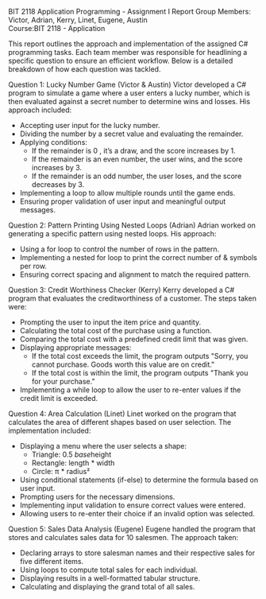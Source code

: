 BIT 2118 Application Programming - Assignment I Report
  Group Members: Victor, Adrian, Kerry, Linet, Eugene, Austin  
    Course:BIT 2118 - Application 

This report outlines the approach and implementation of the assigned C# programming tasks. Each team member was responsible for headlining a specific question to ensure an efficient workflow. Below is a detailed breakdown of how each question was tackled. 

Question 1: Lucky Number Game (Victor & Austin)
Victor developed a C# program to simulate a game where a user enters a lucky number, which is then evaluated against a secret number to determine wins and losses. His approach included:  
- Accepting user input for the lucky number.  
- Dividing the number by a secret value and evaluating the remainder.  
- Applying conditions:  
  - If the remainder is 0 , it’s a draw, and the score increases by 1.
  - If the remainder is an even number, the user wins, and the score increases by 3.
  - If the remainder is an odd number, the user loses, and the score decreases by 3.
- Implementing a loop to allow multiple rounds until the game ends.  
- Ensuring proper validation of user input and meaningful output messages.  

Question 2: Pattern Printing Using Nested Loops (Adrian)
Adrian worked on generating a specific pattern using nested loops. His approach:  
- Using a for loop to control the number of rows in the pattern.  
- Implementing a nested for loop to print the correct number of & symbols per row.  
- Ensuring correct spacing and alignment to match the required pattern.

Question 3: Credit Worthiness Checker (Kerry)
Kerry developed a C# program that evaluates the creditworthiness of a customer. The steps taken were:  
- Prompting the user to input the item price and quantity.  
- Calculating the total cost of the purchase using a function.
- Comparing the total cost with a predefined credit limit that was given.
- Displaying appropriate messages:  
  - If the total cost exceeds the limit, the program outputs "Sorry, you cannot purchase. Goods worth this value are on credit."  
  - If the total cost is within the limit, the program outputs "Thank you for your purchase."  
- Implementing a while loop to allow the user to re-enter values if the credit limit is exceeded.

Question 4: Area Calculation (Linet)
Linet worked on the program that calculates the area of different shapes based on user selection. The implementation included:  
- Displaying a menu where the user selects a shape:  
  - Triangle: 0.5 *base*height
  - Rectangle: length * width
  - Circle: π * radius²
- Using conditional statements (if-else) to determine the formula based on user input.  
- Prompting users for the necessary dimensions.  
- Implementing input validation to ensure correct values were entered.  
- Allowing users to re-enter their choice if an invalid option was selected.

Question 5: Sales Data Analysis (Eugene)
Eugene handled the program that stores and calculates sales data for 10 salesmen. The approach taken:  
- Declaring arrays to store salesman names and their respective sales for five different items.  
- Using loops to compute total sales for each individual.  
- Displaying results in a well-formatted tabular structure.  
- Calculating and displaying the grand total of all sales.
